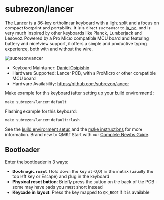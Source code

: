 # subrezon/lancer

The [Lancer](https://github.com/subrezon/lancer) is a 36-key ortholinear keyboard with a light split and a focus on compact footprint and portability. It is a direct successor to [la_nc](https://github.com/subrezon/la_nc), and is very much inspired by other keyboards like Planck, Lumberjack and Lesovoz. Powered by a Pro Micro compatible MCU board and featuring battery and nice!view support, it offers a simple and productive typing experience, both with and without the wire.

![subrezon/lancer](https://i.imgur.com/W41Vx4rh.jpg)

* Keyboard Maintainer: [Daniel Osipishin](https://github.com/subrezon)
* Hardware Supported: Lancer PCB, with a ProMicro or other compatible MCU board
* Hardware Availability: https://github.com/subrezon/lancer

Make example for this keyboard (after setting up your build environment):

    make subrezon/lancer:default

Flashing example for this keyboard:

    make subrezon/lancer:default:flash

See the [build environment setup](https://docs.qmk.fm/#/getting_started_build_tools) and the [make instructions](https://docs.qmk.fm/#/getting_started_make_guide) for more information. Brand new to QMK? Start with our [Complete Newbs Guide](https://docs.qmk.fm/#/newbs).

## Bootloader

Enter the bootloader in 3 ways:

* **Bootmagic reset**: Hold down the key at (0,0) in the matrix (usually the top left key or Escape) and plug in the keyboard
* **Physical reset button**: Briefly press the button on the back of the PCB - some may have pads you must short instead
* **Keycode in layout**: Press the key mapped to `QK_BOOT` if it is available
